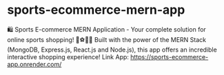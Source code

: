 # sports-ecommerce-mern-app
🛍️ Sports E-commerce MERN Application - Your complete solution for online sports shopping! 🏀⚽🚴‍♀️ Built with the power of the MERN Stack (MongoDB, Express.js, React.js and Node.js), this app offers an incredible interactive shopping experience!
Link App: https://sports-ecommerce-app.onrender.com/
